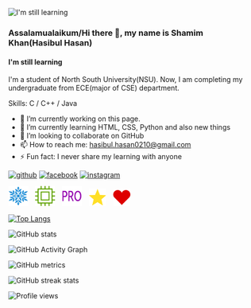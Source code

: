 ![I'm still learning](https://encrypted-tbn0.gstatic.com/images?q=tbn:ANd9GcSqIM5joIErzFl6et1_d2buGrUvb2YbblLBHQ&usqp=CAU)
### Assalamualaikum/Hi there 👋, my name is Shamim Khan(Hasibul Hasan)
#### I'm still learning


I'm a student of North South University(NSU). Now, I am completing my undergraduate from ECE(major of CSE) department.

Skills: C / C++ / Java 

- 🔭 I’m currently working on this page. 
- 🌱 I’m currently learning HTML, CSS, Python and also new things 
- 👯 I’m looking to collaborate on GitHub 
- 📫 How to reach me: hasibul.hasan0210@gmail.com 
- ⚡ Fun fact: I never share my learning with anyone  


[<img src='https://cdn.jsdelivr.net/npm/simple-icons@3.0.1/icons/github.svg' alt='github' height='40'>](https://github.com/shamim-khan0210)  [<img src='https://cdn.jsdelivr.net/npm/simple-icons@3.0.1/icons/facebook.svg' alt='facebook' height='40'>](https://www.facebook.com/https://web.facebook.com/mdshamim.mdshamim.75248)  [<img src='https://cdn.jsdelivr.net/npm/simple-icons@3.0.1/icons/instagram.svg' alt='instagram' height='40'>](https://www.instagram.com/shamim_khan0210/)  

<a href='https://archiveprogram.github.com/'><img src='https://raw.githubusercontent.com/acervenky/animated-github-badges/master/assets/acbadge.gif' width='40' height='40'></a> <a href='https://docs.github.com/en/developers'><img src='https://raw.githubusercontent.com/acervenky/animated-github-badges/master/assets/devbadge.gif' width='40' height='40'></a> <a href='https://github.com/pricing'><img src='https://raw.githubusercontent.com/acervenky/animated-github-badges/master/assets/pro.gif' width='40' height='40'></a> <a href='https://stars.github.com/'><img src='https://raw.githubusercontent.com/acervenky/animated-github-badges/master/assets/starbadge.gif' width='35' height='35'></a> <a href='https://docs.github.com/en/github/supporting-the-open-source-community-with-github-sponsors'><img src='https://raw.githubusercontent.com/acervenky/animated-github-badges/master/assets/sponsorbadge.gif' width='35' height='35'></a> 

[![Top Langs](https://github-readme-stats.vercel.app/api/top-langs/?username=shamim-khan0210)](https://github.com/anuraghazra/github-readme-stats)

![GitHub stats](https://github-readme-stats.vercel.app/api?username=shamim-khan0210&show_icons=true&count_private=true)  

![GitHub Activity Graph](https://activity-graph.herokuapp.com/graph?username=shamim-khan0210)  

![GitHub metrics](https://metrics.lecoq.io/shamim-khan0210)  

![GitHub streak stats](https://streak-stats.demolab.com/?user=shamim-khan0210)  

![Profile views](https://gpvc.arturio.dev/shamim-khan0210)  
